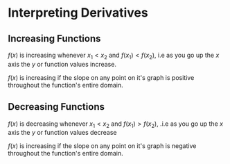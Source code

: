 # Interpreting Derivatives

## Increasing Functions

$f(x)$ is increasing whenever $x_1 < x_2$ and $f(x_1) < f(x_2)$, i.e as you go up the $x$ axis the $y$ or function values increase.

$f(x)$ is increasing if the slope on any point on it's graph is positive throughout the function's entire domain.

## Decreasing Functions

$f(x)$ is decreasing whenever $x_1 < x_2$ and $f(x_1) > f(x_2)$, .i.e as you go up the $x$ axis the $y$ or function values decrease

$f(x)$ is increasing if the slope on any point on it's graph is negative throughout the function's entire domain.
